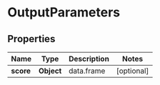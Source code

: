 
# OutputParameters

## Properties
Name | Type | Description | Notes
------------ | ------------- | ------------- | -------------
**score** | **Object** | data.frame |  [optional]



